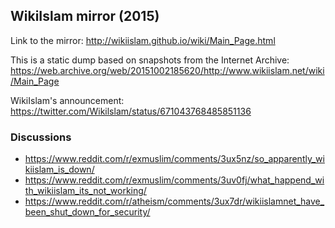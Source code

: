 ## WikiIslam mirror (2015)

Link to the mirror: http://wikiislam.github.io/wiki/Main_Page.html

This is a static dump based on snapshots from the Internet Archive: https://web.archive.org/web/20151002185620/http://www.wikiislam.net/wiki/Main_Page

WikiIslam's announcement: https://twitter.com/Wikilslam/status/671043768485851136

### Discussions
* https://www.reddit.com/r/exmuslim/comments/3ux5nz/so_apparently_wikiislam_is_down/
* https://www.reddit.com/r/exmuslim/comments/3uv0fj/what_happend_with_wikiislam_its_not_working/
* https://www.reddit.com/r/atheism/comments/3ux7dr/wikiislamnet_have_been_shut_down_for_security/


